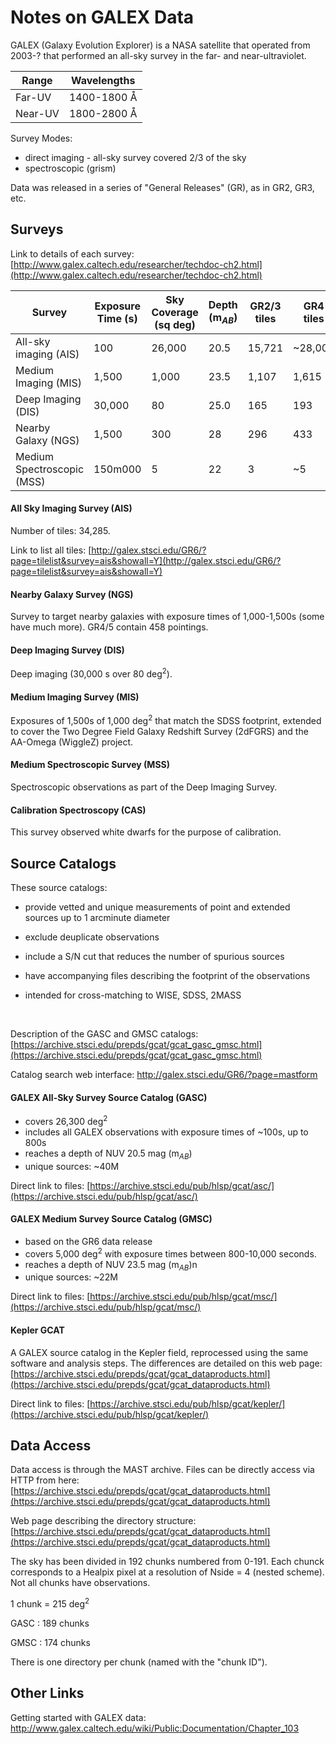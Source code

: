 # Notes on GALEX Data

GALEX (Galaxy Evolution Explorer) is a NASA satellite that operated from 2003-? that performed an all-sky survey in the far- and near-ultraviolet.

| Range   | Wavelengths |
| ------- | ----------- |
| Far-UV  | 1400-1800 Å |
| Near-UV | 1800-2800 Å |

Survey Modes:

* direct imaging - all-sky survey covered 2/3 of the sky
* spectroscopic (grism)

Data was released in a series of "General Releases" (GR), as in GR2, GR3, etc.



## Surveys

Link to details of each survey: [http://www.galex.caltech.edu/researcher/techdoc-ch2.html](http://www.galex.caltech.edu/researcher/techdoc-ch2.html)

| Survey                     | Exposure Time (s) | Sky Coverage (sq deg) | Depth (m$_{AB}$) | GR2/3 tiles | GR4 tiles |
| -------------------------- | ----------------- | --------------------- | ---------------- | ----------- | --------- |
| All-sky imaging (AIS)      | 100               | 26,000                | 20.5             | 15,721      | ~28,000   |
| Medium Imaging (MIS)       | 1,500             | 1,000                 | 23.5             | 1,107       | 1,615     |
| Deep Imaging (DIS)         | 30,000            | 80                    | 25.0             | 165         | 193       |
| Nearby Galaxy (NGS)        | 1,500             | 300                   | 28               | 296         | 433       |
| Medium Spectroscopic (MSS) | 150m000           | 5                     | 22               | 3           | ~5        |



#### All Sky Imaging Survey (AIS)

Number of tiles: 34,285.

Link to list all tiles: [http://galex.stsci.edu/GR6/?page=tilelist&survey=ais&showall=Y](http://galex.stsci.edu/GR6/?page=tilelist&survey=ais&showall=Y)

#### Nearby Galaxy Survey (NGS)

Survey to target nearby galaxies with exposure times of 1,000-1,500s (some have much more). GR4/5 contain 458 pointings.

#### Deep Imaging Survey (DIS)

Deep imaging (30,000 s over 80 deg$^2$).

#### Medium Imaging Survey (MIS)

Exposures of 1,500s of 1,000 deg${^2}$ that match the SDSS footprint, extended to cover the Two Degree Field Galaxy Redshift Survey (2dFGRS) and the AA-Omega (WiggleZ) project.

#### Medium Spectroscopic Survey (MSS)

Spectroscopic observations as part of the Deep Imaging Survey.

#### Calibration Spectroscopy (CAS)

This survey observed white dwarfs for the purpose of calibration.



## Source Catalogs

These source catalogs:

* provide vetted and unique measurements of point and extended sources up to 1 arcminute diameter

* exclude deuplicate observations

* include a S/N cut that reduces the number of spurious sources

* have accompanying files describing the footprint of the observations

* intended for cross-matching to WISE, SDSS, 2MASS

  ​

Description of the GASC and GMSC catalogs: [https://archive.stsci.edu/prepds/gcat/gcat_gasc_gmsc.html](https://archive.stsci.edu/prepds/gcat/gcat_gasc_gmsc.html)

Catalog search web interface: http://galex.stsci.edu/GR6/?page=mastform

#### GALEX All-Sky Survey Source Catalog (GASC)

* covers 26,300 deg$^2$
* includes all GALEX observations with exposure times of ~100s, up to 800s
* reaches a depth of NUV 20.5 mag (m$_{AB}$)
* unique sources: ~40M

Direct link to files: [https://archive.stsci.edu/pub/hlsp/gcat/asc/](https://archive.stsci.edu/pub/hlsp/gcat/asc/)

#### GALEX Medium Survey Source Catalog (GMSC)

* based on the GR6 data release
* covers 5,000 deg$^2$ with exposure times between 800-10,000 seconds.
* reaches a depth of NUV 23.5 mag (m$_{AB}$)n 
* unique sources: ~22M

Direct link to files: [https://archive.stsci.edu/pub/hlsp/gcat/msc/](https://archive.stsci.edu/pub/hlsp/gcat/msc/)

#### Kepler GCAT

A GALEX source catalog in the Kepler field, reprocessed using the same software and analysis steps. The differences are detailed on this web page: [https://archive.stsci.edu/prepds/gcat/gcat_dataproducts.html](https://archive.stsci.edu/prepds/gcat/gcat_dataproducts.html)

Direct link to files: [https://archive.stsci.edu/pub/hlsp/gcat/kepler/](https://archive.stsci.edu/pub/hlsp/gcat/kepler/)

## Data Access

Data access is through the MAST archive. Files can be directly access via HTTP from here: [https://archive.stsci.edu/prepds/gcat/gcat_dataproducts.html](https://archive.stsci.edu/prepds/gcat/gcat_dataproducts.html)

Web page describing the directory structure: [https://archive.stsci.edu/prepds/gcat/gcat_dataproducts.html](https://archive.stsci.edu/prepds/gcat/gcat_dataproducts.html)

The sky has been divided in 192 chunks numbered from 0-191. Each chunck corresponds to a Healpix pixel at a resolution of Nside = 4 (nested scheme). Not all chunks have observations.

1 chunk = 215 deg$^2$

GASC : 189 chunks

GMSC : 174 chunks

There is one directory per chunk (named with the "chunk ID").



## Other Links

Getting started with GALEX data: http://www.galex.caltech.edu/wiki/Public:Documentation/Chapter_103

